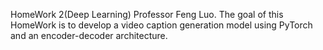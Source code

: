 HomeWork 2(Deep Learning)
Professor Feng Luo.
The goal of this HomeWork is to develop a video caption generation model using PyTorch and an encoder-decoder architecture.